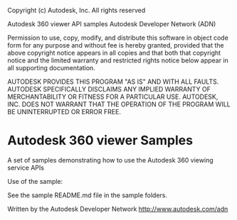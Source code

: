 
Copyright (c) Autodesk, Inc. All rights reserved

Autodesk 360 viewer API samples Autodesk Developer Network (ADN)

Permission to use, copy, modify, and distribute this software in object code form for any purpose and without fee is hereby granted, provided that the above copyright notice appears in all copies and that both that copyright notice and the limited warranty and restricted rights notice below appear in all supporting documentation.

AUTODESK PROVIDES THIS PROGRAM "AS IS" AND WITH ALL FAULTS. AUTODESK SPECIFICALLY DISCLAIMS ANY IMPLIED WARRANTY OF MERCHANTABILITY OR FITNESS FOR A PARTICULAR USE. AUTODESK, INC. DOES NOT WARRANT THAT THE OPERATION OF THE PROGRAM WILL BE UNINTERRUPTED OR ERROR FREE.

Autodesk 360 viewer Samples
======================
A set of samples demonstrating how to use the Autodesk 360 viewing service APIs



Use of the sample:

See the sample README.md file in the sample folders.

Written by the Autodesk Developer Network http://www.autodesk.com/adn


